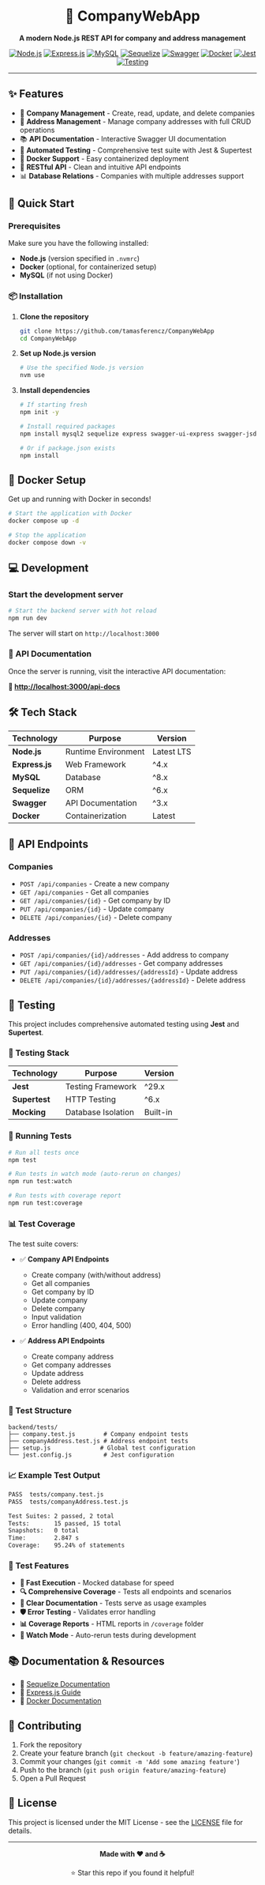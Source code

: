 <div align="center">

# 🏢 CompanyWebApp

**A modern Node.js REST API for company and address management**

[![Node.js](https://img.shields.io/badge/Node.js-339933?style=for-the-badge&logo=nodedotjs&logoColor=white)](https://nodejs.org/)
[![Express.js](https://img.shields.io/badge/Express.js-000000?style=for-the-badge&logo=express&logoColor=white)](https://expressjs.com/)
[![MySQL](https://img.shields.io/badge/MySQL-4479A1?style=for-the-badge&logo=mysql&logoColor=white)](https://www.mysql.com/)
[![Sequelize](https://img.shields.io/badge/Sequelize-52B0E7?style=for-the-badge&logo=sequelize&logoColor=white)](https://sequelize.org/)
[![Swagger](https://img.shields.io/badge/Swagger-85EA2D?style=for-the-badge&logo=swagger&logoColor=black)](https://swagger.io/)
[![Docker](https://img.shields.io/badge/Docker-2496ED?style=for-the-badge&logo=docker&logoColor=white)](https://www.docker.com/)
[![Jest](https://img.shields.io/badge/Jest-C21325?style=for-the-badge&logo=jest&logoColor=white)](https://jestjs.io/)
[![Testing](https://img.shields.io/badge/Tests-Passing-brightgreen?style=for-the-badge)]()

---

</div>

## ✨ Features

- 🏢 **Company Management** - Create, read, update, and delete companies
- 📍 **Address Management** - Manage company addresses with full CRUD operations
- 📚 **API Documentation** - Interactive Swagger UI documentation
- 🧪 **Automated Testing** - Comprehensive test suite with Jest & Supertest
- 🐳 **Docker Support** - Easy containerized deployment
- 🔗 **RESTful API** - Clean and intuitive API endpoints
- 📊 **Database Relations** - Companies with multiple addresses support

## 🚀 Quick Start

### Prerequisites

Make sure you have the following installed:

- **Node.js** (version specified in `.nvmrc`)
- **Docker** (optional, for containerized setup)
- **MySQL** (if not using Docker)

### 📦 Installation

1. **Clone the repository**

   ```bash
   git clone https://github.com/tamasferencz/CompanyWebApp
   cd CompanyWebApp
   ```

2. **Set up Node.js version**

   ```bash
   # Use the specified Node.js version
   nvm use
   ```

3. **Install dependencies**

   ```bash
   # If starting fresh
   npm init -y

   # Install required packages
   npm install mysql2 sequelize express swagger-ui-express swagger-jsdoc

   # Or if package.json exists
   npm install
   ```

## 🐳 Docker Setup

Get up and running with Docker in seconds!

```bash
# Start the application with Docker
docker compose up -d

# Stop the application
docker compose down -v
```

## 💻 Development

### Start the development server

```bash
# Start the backend server with hot reload
npm run dev
```

The server will start on `http://localhost:3000`

### 📖 API Documentation

Once the server is running, visit the interactive API documentation:

**🔗 [http://localhost:3000/api-docs](http://localhost:3000/api-docs)**

## 🛠️ Tech Stack

| Technology     | Purpose             | Version    |
| -------------- | ------------------- | ---------- |
| **Node.js**    | Runtime Environment | Latest LTS |
| **Express.js** | Web Framework       | ^4.x       |
| **MySQL**      | Database            | ^8.x       |
| **Sequelize**  | ORM                 | ^6.x       |
| **Swagger**    | API Documentation   | ^3.x       |
| **Docker**     | Containerization    | Latest     |

## 🌟 API Endpoints

### Companies

- `POST /api/companies` - Create a new company
- `GET /api/companies` - Get all companies
- `GET /api/companies/{id}` - Get company by ID
- `PUT /api/companies/{id}` - Update company
- `DELETE /api/companies/{id}` - Delete company

### Addresses

- `POST /api/companies/{id}/addresses` - Add address to company
- `GET /api/companies/{id}/addresses` - Get company addresses
- `PUT /api/companies/{id}/addresses/{addressId}` - Update address
- `DELETE /api/companies/{id}/addresses/{addressId}` - Delete address

## 🧪 Testing

This project includes comprehensive automated testing using **Jest** and **Supertest**.

### 🎯 Testing Stack

| Technology    | Purpose            | Version  |
| ------------- | ------------------ | -------- |
| **Jest**      | Testing Framework  | ^29.x    |
| **Supertest** | HTTP Testing       | ^6.x     |
| **Mocking**   | Database Isolation | Built-in |

### 🚀 Running Tests

```bash
# Run all tests once
npm test

# Run tests in watch mode (auto-rerun on changes)
npm run test:watch

# Run tests with coverage report
npm run test:coverage
```

### 📊 Test Coverage

The test suite covers:

- ✅ **Company API Endpoints**

  - Create company (with/without address)
  - Get all companies
  - Get company by ID
  - Update company
  - Delete company
  - Input validation
  - Error handling (400, 404, 500)

- ✅ **Address API Endpoints**
  - Create company address
  - Get company addresses
  - Update address
  - Delete address
  - Validation and error scenarios

### 📁 Test Structure

```
backend/tests/
├── company.test.js        # Company endpoint tests
├── companyAddress.test.js # Address endpoint tests
├── setup.js              # Global test configuration
└── jest.config.js         # Jest configuration
```

### 📈 Example Test Output

```bash
PASS  tests/company.test.js
PASS  tests/companyAddress.test.js

Test Suites: 2 passed, 2 total
Tests:       15 passed, 15 total
Snapshots:   0 total
Time:        2.847 s
Coverage:    95.24% of statements
```

### 🔧 Test Features

- **🚀 Fast Execution** - Mocked database for speed
- **🔍 Comprehensive Coverage** - Tests all endpoints and scenarios
- **📝 Clear Documentation** - Tests serve as usage examples
- **🛡️ Error Testing** - Validates error handling
- **📊 Coverage Reports** - HTML reports in `/coverage` folder
- **🔄 Watch Mode** - Auto-rerun tests during development

## 📚 Documentation & Resources

- 📖 [Sequelize Documentation](https://sequelize.org/docs/v6/getting-started/)
- 🔗 [Express.js Guide](https://expressjs.com/en/guide/routing.html)
- 🐳 [Docker Documentation](https://docs.docker.com/)

## 🤝 Contributing

1. Fork the repository
2. Create your feature branch (`git checkout -b feature/amazing-feature`)
3. Commit your changes (`git commit -m 'Add some amazing feature'`)
4. Push to the branch (`git push origin feature/amazing-feature`)
5. Open a Pull Request

## 📄 License

This project is licensed under the MIT License - see the [LICENSE](LICENSE) file for details.

---

<div align="center">

**Made with ❤️ and ☕**

⭐ Star this repo if you found it helpful!

</div>

